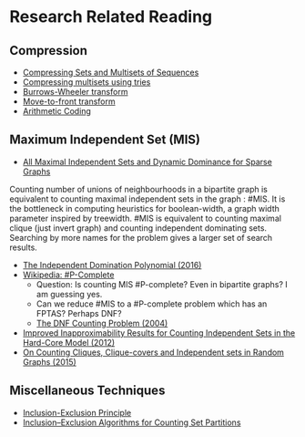 # Research Related Reading

## Compression
 - [Compressing Sets and Multisets of Sequences](http://arxiv.org/pdf/1401.6410.pdf)
 - [Compressing multisets using tries](http://www.vincent-gripon.com/files/articles/2012-itw.pdf)
 - [Burrows-Wheeler transform](https://en.wikipedia.org/wiki/Burrows%E2%80%93Wheeler_transform)
 - [Move-to-front transform](https://en.wikipedia.org/wiki/Move-to-front_transform)
 - [Arithmetic Coding](https://en.wikipedia.org/wiki/Arithmetic_coding)

## Maximum Independent Set (MIS)
 - [All Maximal Independent Sets and Dynamic Dominance for Sparse Graphs](http://arxiv.org/pdf/cs/0407036v1.pdf)

Counting number of unions of neighbourhoods in a bipartite graph is equivalent to counting maximal independent sets in the graph : #MIS. It is the bottleneck in computing heuristics for boolean-width, a graph width parameter inspired by treewidth. #MIS is equivalent to counting maximal clique (just invert graph) and counting independent dominating sets. Searching by more names for the problem gives a larger set of search results.

 - [The Independent Domination Polynomial (2016)](https://arxiv.org/pdf/1602.08250.pdf)
 - [Wikipedia: #P-Complete](https://en.wikipedia.org/wiki/Sharp-P-complete)
   - Question: Is counting MIS #P-complete? Even in bipartite graphs? I am guessing yes.
   - Can we reduce #MIS to a #P-complete problem which has an FPTAS? Perhaps DNF?
   - [The DNF Counting Problem (2004)](http://www.cs.cmu.edu/afs/cs/academic/class/15859-f04/www/scribes/lec8.pdf)
 - [Improved Inapproximability Results for Counting Independent Sets in the Hard-Core Model (2012)](https://arxiv.org/pdf/1105.5131.pdf)
 - [On Counting Cliques, Clique-covers and Independent sets in Random Graphs (2015)](https://arxiv.org/pdf/1411.6673.pdf)

## Miscellaneous Techniques
 - [Inclusion-Exclusion Principle](https://en.wikipedia.org/wiki/Inclusion%E2%80%93exclusion_principle)
 - [Inclusion–Exclusion Algorithms for Counting Set Partitions](http://citeseerx.ist.psu.edu/viewdoc/download?doi=10.1.1.98.1018&rep=rep1&type=pdf)
